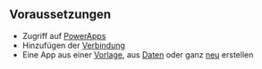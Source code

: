 ## <a name="prerequisites"></a>Voraussetzungen
* Zugriff auf [PowerApps](https://web.powerapps.com/?utm_source=padocs&utm_medium=linkinadoc&utm_campaign=referralsfromdoc)
* Hinzufügen der [Verbindung](../maker/canvas-apps/add-manage-connections.md)
* Eine App aus einer [Vorlage](../maker/canvas-apps/get-started-test-drive.md), aus [Daten](../maker/canvas-apps/get-started-create-from-data.md) oder ganz [neu](../maker/canvas-apps/get-started-create-from-blank.md) erstellen
